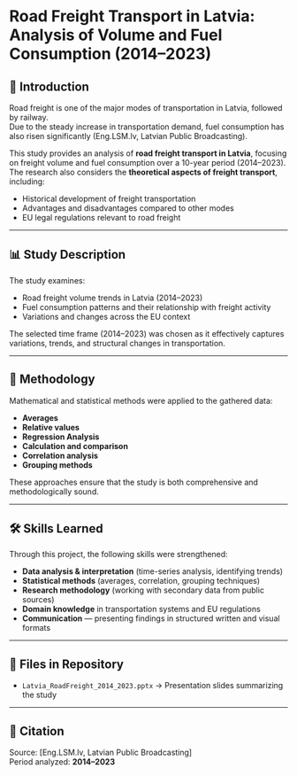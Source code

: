 # Road Freight Transport in Latvia: Analysis of Volume and Fuel Consumption (2014–2023)

## 📖 Introduction
Road freight is one of the major modes of transportation in Latvia, followed by railway.  
Due to the steady increase in transportation demand, fuel consumption has also risen significantly (Eng.LSM.lv, Latvian Public Broadcasting).  

This study provides an analysis of **road freight transport in Latvia**, focusing on freight volume and fuel consumption over a 10-year period (2014–2023).  
The research also considers the **theoretical aspects of freight transport**, including:
- Historical development of freight transportation  
- Advantages and disadvantages compared to other modes  
- EU legal regulations relevant to road freight  

---

## 📊 Study Description
The study examines:
- Road freight volume trends in Latvia (2014–2023)  
- Fuel consumption patterns and their relationship with freight activity  
- Variations and changes across the EU context  

The selected time frame (2014–2023) was chosen as it effectively captures variations, trends, and structural changes in transportation.

---

## 🧮 Methodology
Mathematical and statistical methods were applied to the gathered data:
- **Averages**  
- **Relative values**
- **Regression Analysis** 
- **Calculation and comparison**  
- **Correlation analysis**  
- **Grouping methods**  

These approaches ensure that the study is both comprehensive and methodologically sound.

---

## 🛠️ Skills Learned
Through this project, the following skills were strengthened:
- **Data analysis & interpretation** (time-series analysis, identifying trends)  
- **Statistical methods** (averages, correlation, grouping techniques)  
- **Research methodology** (working with secondary data from public sources)  
- **Domain knowledge** in transportation systems and EU regulations  
- **Communication** — presenting findings in structured written and visual formats  

---

## 📂 Files in Repository
- `Latvia_RoadFreight_2014_2023.pptx` → Presentation slides summarizing the study  


---

## 📌 Citation
Source: [Eng.LSM.lv, Latvian Public Broadcasting]  
Period analyzed: **2014–2023**

